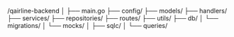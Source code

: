 /qairline-backend
│
├── main.go
├── config/
├── models/
├── handlers/
├── services/
├── repositories/
├── routes/
├── utils/
├── db/
│ └── migrations/
│ └── mocks/
│ ├── sqlc/
│ └── queries/
